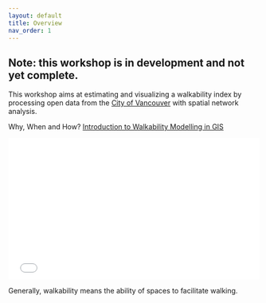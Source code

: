 ```yaml
---
layout: default
title: Overview
nav_order: 1
---
```

## Note: this workshop is in development and not yet complete.

This workshop aims at estimating and visualizing a walkability index by processing open data from the [City of Vancouver](https://opendata.vancouver.ca/pages/home/) with spatial network analysis.

Why, When and How?
<a href="content/slides.html" target="blank" >Introduction to Walkability Modelling in GIS</a>

<div style="overflow: hidden;
  padding-top: 56.25%;
  position: relative">
  <iframe src="slides.html" title="demo embedded slide deck" scrolling="no" frameborder="0"
    style="border: 0;
   height: 100%;
   left: 0;
   position: absolute;
   top: 0;
   width: 100%;">
   <p>Your browser does not support iframes.</p>
 </iframe>
</div>

Generally, walkability means the ability of spaces to facilitate walking.
